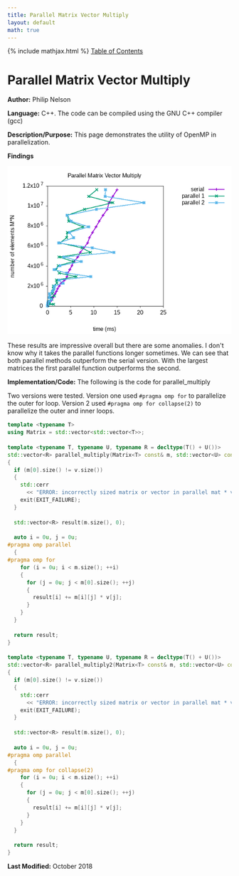 ```yaml
---
title: Parallel Matrix Vector Multiply
layout: default
math: true
---
```

{% include mathjax.html %}
<a href="https://philipnelson5.github.io/math4610/SoftwareManual"> Table of Contents </a>
# Parallel Matrix Vector Multiply

**Author:** Philip Nelson

**Language:** C++. The code can be compiled using the GNU C++ compiler (gcc)

**Description/Purpose:** This page demonstrates the utility of OpenMP in parallelization.

**Findings**

![Matrix Matrix Multiply](./images/parallelMatrixVector.png)

These results are impressive overall but there are some anomalies. I don't know why it takes the parallel functions longer sometimes. We can see that both parallel methods outperform the serial version. With the largest matrices the first parallel function outperforms the second.

**Implementation/Code:** The following is the code for parallel_multiply

Two versions were tested. Version one used `#pragma omp for` to parallelize the outer for loop. Version 2 used `#pragma omp for collapse(2)` to parallelize the outer and inner loops. 

``` cpp
template <typename T>
using Matrix = std::vector<std::vector<T>>;

template <typename T, typename U, typename R = decltype(T() + U())>
std::vector<R> parallel_multiply(Matrix<T> const& m, std::vector<U> const& v)
{
  if (m[0].size() != v.size())
  {
    std::cerr
      << "ERROR: incorrectly sized matrix or vector in parallel mat * vec\n";
    exit(EXIT_FAILURE);
  }

  std::vector<R> result(m.size(), 0);

  auto i = 0u, j = 0u;
#pragma omp parallel
  {
#pragma omp for
    for (i = 0u; i < m.size(); ++i)
    {
      for (j = 0u; j < m[0].size(); ++j)
      {
        result[i] += m[i][j] * v[j];
      }
    }
  }

  return result;
}

template <typename T, typename U, typename R = decltype(T() + U())>
std::vector<R> parallel_multiply2(Matrix<T> const& m, std::vector<U> const& v)
{
  if (m[0].size() != v.size())
  {
    std::cerr
      << "ERROR: incorrectly sized matrix or vector in parallel mat * vec\n";
    exit(EXIT_FAILURE);
  }

  std::vector<R> result(m.size(), 0);

  auto i = 0u, j = 0u;
#pragma omp parallel
  {
#pragma omp for collapse(2)
    for (i = 0u; i < m.size(); ++i)
    {
      for (j = 0u; j < m[0].size(); ++j)
      {
        result[i] += m[i][j] * v[j];
      }
    }
  }

  return result;
}
```

**Last Modified:** October 2018
